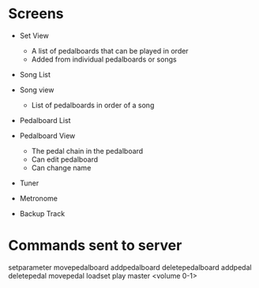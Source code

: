 # Screens
- Set View
    - A list of pedalboards that can be played in order
    - Added from individual pedalboards or songs

- Song List

- Song view
    - List of pedalboards in order of a song

- Pedalboard List

- Pedalboard View
    - The pedal chain in the pedalboard
    - Can edit pedalboard
    - Can change name


- Tuner

- Metronome

- Backup Track

# Commands sent to server
setparameter <pedalboard index> <pedal index> <parameter value>
movepedalboard <src index> <dest index>
addpedalboard <pedalboard stringified>
deletepedalboard <pedalboard index>
addpedal <pedalboard index> <pedal stringified>
deletepedal <pedalboard index> <pedal index>
movepedal <pedalboard index> <src index> <dest index>
loadset <pedalboardset stringified>
play <pedalboard index>
master <volume 0-1>

